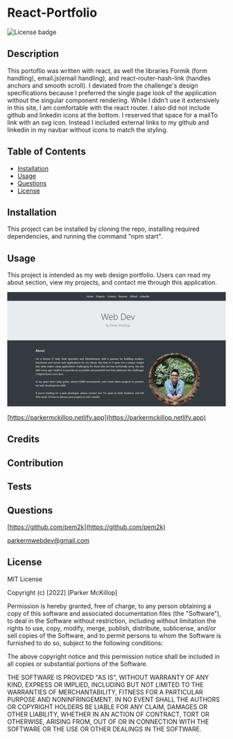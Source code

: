 # React-Portfolio
![License badge](https://img.shields.io/static/v1?label=License&message=MIT&color=brightgreen)

## Description

This portoflio was written with react, as well the libraries Formik (form handling), email.js(email handling), and react-router-hash-link (handles  anchors and smooth scroll). I deviated from the challenge's design specifications because I preferred the single page look of the application without the singular component rendering. While I didn't use it extensively in this site, I am comfortable with the react router. I also did not include github and linkedin icons at the bottom. I reserved that space for a mailTo link with an svg icon. Instead I included external links to my github and linkedin in my navbar without icons to match the styling.


## Table of Contents

- [Installation](#installation)
- [Usage](#usage)
- [Questions](#questions)
- [License](#license)


## Installation

This project can be installed by cloning the repo, installing required dependencies, and running the command  \"npm start\".





## Usage

This project is intended as my web design portfolio. Users can read my about section, view my projects, and contact me through this application.

![Portfolio UI](./portfolio-screenshot.png)

[https://parkermckillop.netlify.app](https://parkermckillop.netlify.app)

## Credits



## Contribution



## Tests



## Questions

[https://github.com/pem2k](https://github.com/pem2k)

[parkermwebdev@gmail.com](mailto:parkermwebdev@gmail.com)


## License
MIT License

Copyright (c) [2022] [Parker McKillop]

Permission is hereby granted, free of charge, to any person obtaining a copy
of this software and associated documentation files (the "Software"), to deal
in the Software without restriction, including without limitation the rights
to use, copy, modify, merge, publish, distribute, sublicense, and/or sell
copies of the Software, and to permit persons to whom the Software is
furnished to do so, subject to the following conditions:

The above copyright notice and this permission notice shall be included in all
copies or substantial portions of the Software.

THE SOFTWARE IS PROVIDED "AS IS", WITHOUT WARRANTY OF ANY KIND, EXPRESS OR
IMPLIED, INCLUDING BUT NOT LIMITED TO THE WARRANTIES OF MERCHANTABILITY,
FITNESS FOR A PARTICULAR PURPOSE AND NONINFRINGEMENT. IN NO EVENT SHALL THE
AUTHORS OR COPYRIGHT HOLDERS BE LIABLE FOR ANY CLAIM, DAMAGES OR OTHER
LIABILITY, WHETHER IN AN ACTION OF CONTRACT, TORT OR OTHERWISE, ARISING FROM,
OUT OF OR IN CONNECTION WITH THE SOFTWARE OR THE USE OR OTHER DEALINGS IN THE
SOFTWARE.
